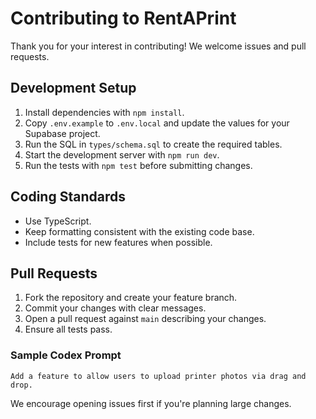 # Contributing to RentAPrint

Thank you for your interest in contributing! We welcome issues and pull requests.

## Development Setup

1. Install dependencies with `npm install`.
2. Copy `.env.example` to `.env.local` and update the values for your Supabase project.
3. Run the SQL in `types/schema.sql` to create the required tables.
4. Start the development server with `npm run dev`.
5. Run the tests with `npm test` before submitting changes.

## Coding Standards

- Use TypeScript.
- Keep formatting consistent with the existing code base.
- Include tests for new features when possible.

## Pull Requests

1. Fork the repository and create your feature branch.
2. Commit your changes with clear messages.
3. Open a pull request against `main` describing your changes.
4. Ensure all tests pass.

### Sample Codex Prompt

```
Add a feature to allow users to upload printer photos via drag and drop.
```

We encourage opening issues first if you're planning large changes.

